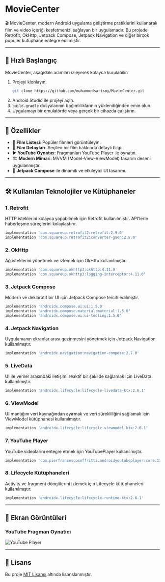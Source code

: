 # MovieCenter

🎬 MovieCenter, modern Android uygulama geliştirme pratiklerini kullanarak film ve video içeriği keşfetmenizi sağlayan bir uygulamadır. Bu projede Retrofit, OkHttp, Jetpack Compose, Jetpack Navigation ve diğer birçok popüler kütüphane entegre edilmiştir.

---

## 🚀 Hızlı Başlangıç

MovieCenter, aşağıdaki adımları izleyerek kolayca kurulabilir:

1. Projeyi klonlayın:
    ```bash
    git clone https://github.com/muhammedsarisoy/MovieCenter.git
    ```
2. Android Studio ile projeyi açın.
3. `build.gradle` dosyalarının bağımlılıklarının yüklendiğinden emin olun.
4. Uygulamayı bir emulatörde veya gerçek bir cihazda çalıştırın.

---

## 🎥 Özellikler
- 🎥 **Film Listesi**: Popüler filmleri görüntüleyin.
- 📖 **Film Detayları**: Seçilen bir film hakkında detaylı bilgi.
- ▶️ **YouTube Oynatıcı**: Fragmanları YouTube Player ile oynatın.
- 🏗️ **Modern Mimari**: MVVM (Model-View-ViewModel) tasarım deseni uygulanmıştır.
- 🎨 **Jetpack Compose** ile dinamik ve etkileyici UI tasarımı.

---

## 🛠️ Kullanılan Teknolojiler ve Kütüphaneler

### 1. Retrofit
HTTP isteklerini kolayca yapabilmek için Retrofit kullanılmıştır. API'lerle haberleşme süreçlerini kolaylaştırır.
```gradle
implementation 'com.squareup.retrofit2:retrofit:2.9.0'
implementation 'com.squareup.retrofit2:converter-gson:2.9.0'
```

### 2. OkHttp
Ağ isteklerini yönetmek ve izlemek için OkHttp kullanılmıştır.
```gradle
implementation 'com.squareup.okhttp3:okhttp:4.11.0'
implementation 'com.squareup.okhttp3:logging-interceptor:4.11.0'
```

### 3. Jetpack Compose
Modern ve deklaratif bir UI için Jetpack Compose tercih edilmiştir.
```gradle
implementation 'androidx.compose.ui:ui:1.5.0'
implementation 'androidx.compose.material:material:1.5.0'
implementation 'androidx.compose.ui:ui-tooling:1.5.0'
```

### 4. Jetpack Navigation
Uygulamanın ekranlar arası gezinmesini yönetmek için Jetpack Navigation kullanılmıştır.
```gradle
implementation 'androidx.navigation:navigation-compose:2.7.0'
```

### 5. LiveData
UI ile veriler arasındaki iletişimi reaktif bir şekilde sağlamak için LiveData kullanılmıştır.
```gradle
implementation 'androidx.lifecycle:lifecycle-livedata-ktx:2.6.1'
```

### 6. ViewModel
UI mantığını veri kaynağından ayırmak ve veri sürekliliğini sağlamak için ViewModel kütüphanesi kullanılmıştır.
```gradle
implementation 'androidx.lifecycle:lifecycle-viewmodel-ktx:2.6.1'
```

### 7. YouTube Player
YouTube videolarını entegre etmek için YouTubePlayer kullanılmıştır.
```gradle
implementation 'com.pierfrancescosoffritti.androidyoutubeplayer:core:11.1.0'
```

### 8. Lifecycle Kütüphaneleri
Activity ve fragment döngülerini izlemek için Lifecycle kütüphaneleri kullanılmıştır.
```gradle
implementation 'androidx.lifecycle:lifecycle-runtime-ktx:2.6.1'
```

---

## 📸 Ekran Görüntüleri

### YouTube Fragman Oynatıcı
![YouTube Player](https://www.youtube.com/shorts/vPZDKscaO30)

---

## 🔖 Lisans
Bu proje [MIT Lisansı](LICENSE) altında lisanslanmıştır.

